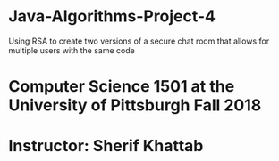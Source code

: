 # Java-Algorithms-Project-4
Using RSA to create two versions of a secure chat room that allows for multiple users with the same code
# Computer Science 1501 at the University of Pittsburgh Fall 2018
# Instructor: Sherif Khattab
